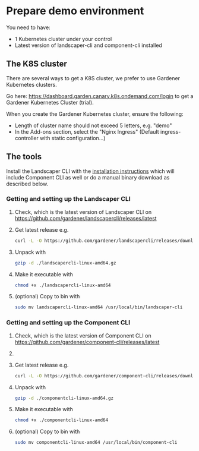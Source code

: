 # Prepare demo environment

You need to have:

- 1 Kubernetes cluster under your control
- Latest version of landscaper-cli and component-cli installed

## The K8S cluster

There are several ways to get a K8S cluster, we prefer to use Gardener Kubernetes clusters.

Go here: <https://dashboard.garden.canary.k8s.ondemand.com/login> to get a Gardener Kubernetes Cluster (trial).

When you create the Gardener Kubernetes cluster, ensure the following:

- Length of cluster name should not exceed 5 letters, e.g. "demo"
- In the Add-ons section, select the "Nginx Ingress" (Default ingress-controller with static configuration...)

## The tools

Install the Landscaper CLI with the [installation instructions](https://github.com/gardener/landscapercli/blob/master/docs/installation.md) which will include Component CLI as well or do a manual binary download as described below.

### Getting and setting up the Landscaper CLI

1. Check, which is the latest version of Landscaper CLI on <https://github.com/gardener/landscapercli/releases/latest>

2. Get latest release e.g.

    ```bash
    curl -L -O https://github.com/gardener/landscapercli/releases/download/v0.17.0/landscapercli-linux-amd64.gz
    ```

3. Unpack with

    ```bash
    gzip -d ./landscapercli-linux-amd64.gz
    ```

4. Make it executable with

    ```bash
    chmod +x ./landscapercli-linux-amd64
    ```

5. (optional) Copy to bin with

    ```bash
    sudo mv landscapercli-linux-amd64 /usr/local/bin/landscaper-cli
    ```

### Getting and setting up the Component CLI

1. Check, which is the latest version of Component CLI on https://github.com/gardener/component-cli/releases/latest
2. 
3. Get latest release e.g.

    ```bash
    curl -L -O https://github.com/gardener/component-cli/releases/download/v0.40.0/componentcli-linux-amd64.gz
    ```

4. Unpack with

    ```bash
    gzip -d ./componentcli-linux-amd64.gz
    ```

5. Make it executable with

    ```bash
    chmod +x ./componentcli-linux-amd64
    ```

6. (optional) Copy to bin with

    ```bash
    sudo mv componentcli-linux-amd64 /usr/local/bin/component-cli
    ```
